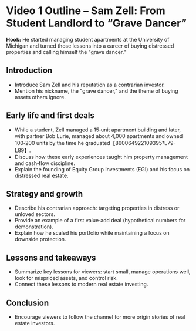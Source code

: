 # Video 1 Outline – Sam Zell: From Student Landlord to “Grave Dancer”

**Hook:** He started managing student apartments at the University of Michigan and turned those lessons into a career of buying distressed properties and calling himself the "grave dancer."

## Introduction
- Introduce Sam Zell and his reputation as a contrarian investor.
- Mention his nickname, the "grave dancer," and the theme of buying assets others ignore.

## Early life and first deals
- While a student, Zell managed a 15‑unit apartment building and later, with partner Bob Lurie, managed about 4,000 apartments and owned 100‑200 units by the time he graduated【860064922109395†L79-L89】.
- Discuss how these early experiences taught him property management and cash‑flow discipline.
- Explain the founding of Equity Group Investments (EGI) and his focus on distressed real estate.

## Strategy and growth
- Describe his contrarian approach: targeting properties in distress or unloved sectors.
- Provide an example of a first value‑add deal (hypothetical numbers for demonstration).
- Explain how he scaled his portfolio while maintaining a focus on downside protection.

## Lessons and takeaways
- Summarize key lessons for viewers: start small, manage operations well, look for mispriced assets, and control risk.
- Connect these lessons to modern real estate investing.

## Conclusion
- Encourage viewers to follow the channel for more origin stories of real estate investors.
